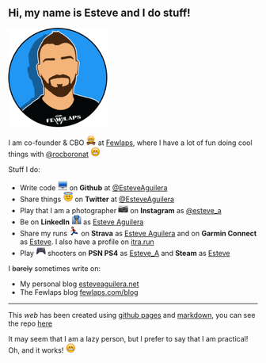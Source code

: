 ## Hi, my name is Esteve and I do stuff!
<img src="images/me.png" width="200px" height="200px"/>

I am co-founder & CBO <img src="images/emojis/bowtie.png" width="20px" height="20px" /> at [Fewlaps](http://fewlaps.com), where I have a lot of fun doing cool things with [@rocboronat](https://github.com/rocboronat) <img src="images/emojis/grin.png" width="20px" height="20px"/>

Stuff I do:

- Write code <img src="images/emojis/computer.png" width="20px" height="20px"/> on **Github** at [@EsteveAguilera](http://github.com/EsteveAguilera)
- Share things <img src="images/emojis/innocent.png" width="20px" height="20px"/> on **Twitter** at [@EsteveAguilera](https://twitter.com/esteveaguilera)
- Play that I am a photographer <img src="images/emojis/camera.png" width="20px" height="20px"/> on **Instagram** as [@esteve_a](https://www.instagram.com/esteve_a)
- Be on **LinkedIn** <img src="images/emojis/necktie.png" width="20px" height="20px"/> as [Esteve Aguilera](https://www.linkedin.com/in/esteveaguilera/)
- Share my runs <img src="images/emojis/running.png" width="20px" height="20px"/> on **Strava** as [Esteve Aguilera](https://www.strava.com/athletes/5770095) and on **Garmin Connect** as [Esteve](https://connect.garmin.com/modern/profile/938cc2a4-aab8-4a74-95cf-aff963f209be). I also have a profile on [itra.run](https://itra.run/community/esteve.aguilera%20insa/2587861/192365/)
- Play <img src="images/emojis/video-game.png" width="20px" height="20px"/> shooters on **PSN PS4** as [Esteve_A](https://psnprofiles.com/Esteve_A) and **Steam** as [Esteve](http://steamcommunity.com/id/esteveaguilera) 

I ~~barely~~ sometimes write on:

- My personal blog [esteveaguilera.net](http://esteveaguilera.net)
- The Fewlaps blog [fewlaps.com/blog](http://fewlaps.com/blog/)

------
This *web* has been created using [github pages](https://pages.github.com/) and [markdown](https://guides.github.com/features/mastering-markdown/), you can see the repo [here](https://github.com/EsteveAguilera/esteveaguilera.github.io)

It may seem that I am a lazy person, but I prefer to say that I am practical! Oh, and it works! <img src="images/emojis/grin.png" width="20px" height="20px"/>
